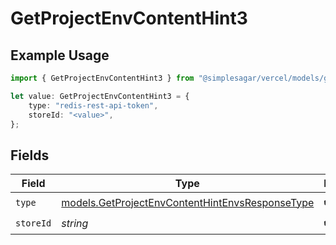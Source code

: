 # GetProjectEnvContentHint3

## Example Usage

```typescript
import { GetProjectEnvContentHint3 } from "@simplesagar/vercel/models/getprojectenvop.js";

let value: GetProjectEnvContentHint3 = {
    type: "redis-rest-api-token",
    storeId: "<value>",
};
```

## Fields

| Field                                                                                                    | Type                                                                                                     | Required                                                                                                 | Description                                                                                              |
| -------------------------------------------------------------------------------------------------------- | -------------------------------------------------------------------------------------------------------- | -------------------------------------------------------------------------------------------------------- | -------------------------------------------------------------------------------------------------------- |
| `type`                                                                                                   | [models.GetProjectEnvContentHintEnvsResponseType](../models/getprojectenvcontenthintenvsresponsetype.md) | :heavy_check_mark:                                                                                       | N/A                                                                                                      |
| `storeId`                                                                                                | *string*                                                                                                 | :heavy_check_mark:                                                                                       | N/A                                                                                                      |
